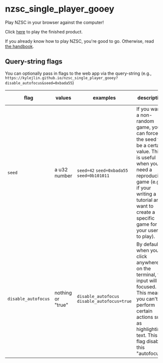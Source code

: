 # nzsc_single_player_gooey
Play NZSC in your browser against the computer!

Click [here](https://kylejlin.github.io/nzsc_single_player_gooey) to play the finished product.

If you already know how to play NZSC, you're good to go. Otherwise, read [the handbook](https://nzsc-org.github.io/nzsc_handbook/book/).

## Query-string flags
You can optionally pass in flags to the web app via the query-string (e.g., `https://kylejlin.github.io/nzsc_single_player_gooey?disable_autofocus&seed=0xbada55`)

| flag | values | examples | description | default behavior
| --- | --- | --- | --- | --- |
| `seed` | a u32 number | `seed=42` `seed=0xbada55` `seed=0b101011` | If you want a non-random game, you can force the seed to be a certain value. This is useful when you need a reproducible game (e.g., if your writing a tutorial and want to create a specific game for your users to play). | If you don't pass in an override seed, a random seed will be created at the start of the game. |
| `disable_autofocus` | nothing or "true" | `disable_autofocus` `disable_autofocus=true` | By default, when you click anywhere on the terminal, the input will be focused. This means you can't perform certain actions such as highlighting text. This flag disables this "autofocus". | If you don't pass in this flag, autofocus will remain enabled. |
